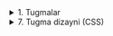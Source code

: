 <details>
<summary>1. Tugmalar</summary>

## HTML: Tugmalar

### `<button>`
`<button>` — bu **eng ko‘p ishlatiladigan tugma tegi**. U orqali foydalanuvchi sahifada amallar bajarishi mumkin: formani yuborish, **JavaScript** funksiyasini chaqirish, boshqa sahifaga o‘tish va hokazo.  

### `<button>` tegi xususiyatlari
- `<button>` ichiga **matn**, **emoji**, **rasm** yoki hatto boshqa HTML elementlarini joylashtirish mumkin.  
- `<button>` — **blok elementi emas**, lekin sahifada inline-block sifatida chiqadi (ya’ni yonma-yon ham kelishi mumkin).  
- `<button>` standartda formaga ulangan bo‘lsa, **Submit** tugmasi vazifasini bajaradi.

### Muhim atributlar

- **`type`**
  - `type="button"` — oddiy tugma (hech qanday avtomatik amal bajarmaydi).  
  - `type="submit"` — formani yuboradi (standart qiymat, agar ko‘rsatilmasa).  
  - `type="reset"` — formadagi barcha maydonlarni tiklaydi.  

**Misol:**

```html
<button type="button">Oddiy tugma</button>
<button type="submit">Yuborish</button>
<button type="reset">Tozalash</button>
```

**disabled**

Tugmani bosib bo‘lmaydigan qilib qo‘yadi.

```html
<button disabled>Faolsiz tugma</button>
```

### Tugma ichiga boshqa elementlar joylash

**Matn + emoji:**

```html
<button>👍 Menga bos!</button>
```

**Rasm + matn:**

```html
<button>
  <img src="icon.png" alt="icon" width="16" height="16">
  Yuklab olish
</button>
```

**Faqat rasm:**

```html
<button>
  <img src="delete.png" alt="O‘chirish" width="20" height="20">
</button>
```
</details>

<details>
<summary>7. Tugma dizayni (CSS)</summary>

## CSS: Tugma dizayni

HTML’dagi `<button>` elementini chiroyli ko‘rsatish uchun CSS’dan foydalanamiz.  
Eng asosiy uslublar quyidagilar:  

### `background-color` — Tugma foni

Tugmaning **orqa fon rangini** belgilaydi.  

**Misol:**

```css
button {
  background-color: blue;
}
```

### Qo‘shimcha: fon uchun gradient ham berish mumkin:

```css
button {
  background: linear-gradient(to right, #007BFF, #00C6FF);
}
```

**color** — Matn rangi

Tugma ichidagi matn rangini belgilaydi.

### Misol:

```css
button {
  color: white;
}
```

👉 Asosiy qoida: matn har doim fon rangida o‘qilishi oson bo‘lishi kerak.

Qorong‘i fon → oq matn `(color: white;)`

Yorqin fon → qora matn `(color: black;)`

Qo‘shimcha: shaffof matn ham qilish mumkin:

```css
button {
  color: rgba(255,255,255,0.8); /* 80% oq rang */
}
```

**border-radius** — Tugma burchaklari

Tugma burchaklarini yumaloqlashtiradi.

### Misollar:

```css
/* Kvadrat tugma */
button {
  border-radius: 0;
}

/* Yengil yumaloq tugma */
button {
  border-radius: 6px;
}

/* To‘liq dumaloq tugma */
button {
  border-radius: 50%;
  width: 60px;
  height: 60px;
}
```